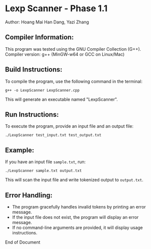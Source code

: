 Lexp Scanner - Phase 1.1
=======================
Author: Hoang Mai Han Dang, Yazi Zhang

Compiler Information:
---------------------
This program was tested using the GNU Compiler Collection (G++).
Compiler version: g++ (MinGW-w64 or GCC on Linux/Mac)

Build Instructions:
-------------------
To compile the program, use the following command in the terminal:

    g++ -o LexpScanner LexpScanner.cpp

This will generate an executable named "LexpScanner".

Run Instructions:
-----------------
To execute the program, provide an input file and an output file:

    ./LexpScanner test_input.txt test_output.txt

Example:
--------
If you have an input file `sample.txt`, run:

    ./LexpScanner sample.txt output.txt

This will scan the input file and write tokenized output to `output.txt`.

Error Handling:
---------------
- The program gracefully handles invalid tokens by printing an error message.
- If the input file does not exist, the program will display an error message.
- If no command-line arguments are provided, it will display usage instructions.

End of Document